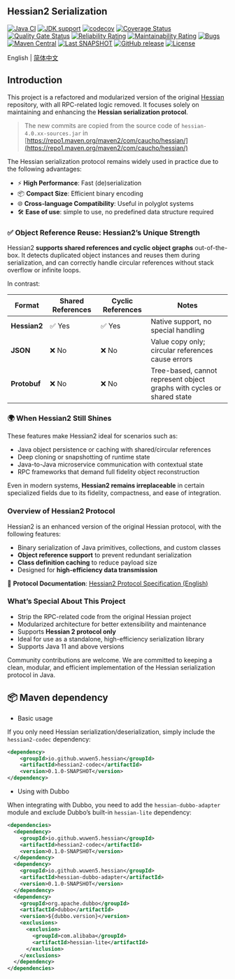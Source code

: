 ## Hessian2 Serialization

[![Java CI](https://github.com/wuwen5/hessian/actions/workflows/ci.yml/badge.svg)](https://github.com/wuwen5/hessian/actions/workflows/ci.yml)
<a href="https://openjdk.java.net/"><img src="https://img.shields.io/badge/Java-11+-339933?logo=openjdk&logoColor=white" alt="JDK support"></a>
[![codecov](https://codecov.io/gh/wuwen5/hessian/branch/main/graph/badge.svg)](https://codecov.io/gh/wuwen5/hessian)
[![Coverage Status](https://coveralls.io/repos/github/wuwen5/hessian/badge.svg?branch=main)](https://coveralls.io/github/wuwen5/hessian?branch=main)
[![Quality Gate Status](https://sonarcloud.io/api/project_badges/measure?project=wuwen5_hessian&metric=alert_status)](https://sonarcloud.io/summary/new_code?id=wuwen5_hessian)
[![Reliability Rating](https://sonarcloud.io/api/project_badges/measure?project=wuwen5_hessian&metric=reliability_rating)](https://sonarcloud.io/summary/new_code?id=wuwen5_hessian)
[![Maintainability Rating](https://sonarcloud.io/api/project_badges/measure?project=wuwen5_hessian&metric=sqale_rating)](https://sonarcloud.io/summary/new_code?id=wuwen5_hessian)
[![Bugs](https://sonarcloud.io/api/project_badges/measure?project=wuwen5_hessian&metric=bugs)](https://sonarcloud.io/summary/new_code?id=wuwen5_hessian)
[![Maven Central](https://maven-badges.herokuapp.com/maven-central/io.github.wuwen5.hessian/hessian/badge.svg)](https://maven-badges.herokuapp.com/maven-central/io.github.wuwen5.hessian/hessian/)
[![Last SNAPSHOT](https://img.shields.io/maven-metadata/v?metadataUrl=https%3A%2F%2Fcentral.sonatype.com%2Frepository%2Fmaven-snapshots%2Fio%2Fgithub%2Fwuwen5%2Fhessian%2Fhessian%2Fmaven-metadata.xml&label=latest%20snapshot)](https://central.sonatype.com/repository/maven-snapshots/io/github/wuwen5/hessian/hessian/maven-metadata.xml)
[![GitHub release](https://img.shields.io/github/release/wuwen5/hessian.svg)](https://github.com/wuwen5/hessian/releases)
[![License](https://img.shields.io/badge/license-Apache%202-4EB1BA.svg)](https://www.apache.org/licenses/LICENSE-2.0.html)

English | [简体中文](./README.md) 

## Introduction

This project is a refactored and modularized version of the original [Hessian](http://hessian.caucho.com/) repository, with all RPC-related logic removed. It focuses solely on maintaining and enhancing the **Hessian serialization protocol**.

> The new commits are copied from the source code of `hessian-4.0.xx-sources.jar` in [https://repo1.maven.org/maven2/com/caucho/hessian/](https://repo1.maven.org/maven2/com/caucho/hessian/)

The Hessian serialization protocol remains widely used in practice due to the following advantages:

* ⚡ **High Performance**: Fast (de)serialization
* 📦 **Compact Size**: Efficient binary encoding
* 🌐 **Cross-language Compatibility**: Useful in polyglot systems
* 🛠️ **Ease of use**: simple to use, no predefined data structure required

### ✅ Object Reference Reuse: Hessian2’s Unique Strength

Hessian2 **supports shared references and cyclic object graphs** out-of-the-box. It detects duplicated object instances and reuses them during serialization, and can correctly handle circular references without stack overflow or infinite loops.

In contrast:

| Format       | Shared References | Cyclic References | Notes                                                                  |
| ------------ | ----------------- | ----------------- | ---------------------------------------------------------------------- |
| **Hessian2** | ✅ Yes             | ✅ Yes             | Native support, no special handling                                    |
| **JSON**     | ❌ No              | ❌ No              | Value copy only; circular references cause errors                      |
| **Protobuf** | ❌ No              | ❌ No              | Tree-based, cannot represent object graphs with cycles or shared state |

### 🌍 When Hessian2 Still Shines

These features make Hessian2 ideal for scenarios such as:

* Java object persistence or caching with shared/circular references
* Deep cloning or snapshotting of runtime state
* Java-to-Java microservice communication with contextual state
* RPC frameworks that demand full fidelity object reconstruction

Even in modern systems, **Hessian2 remains irreplaceable** in certain specialized fields due to its fidelity, compactness, and ease of integration.

### Overview of Hessian2 Protocol

Hessian2 is an enhanced version of the original Hessian protocol, with the following features:

* Binary serialization of Java primitives, collections, and custom classes
* **Object reference support** to prevent redundant serialization
* **Class definition caching** to reduce payload size
* Designed for **high-efficiency data transmission**

📄 **Protocol Documentation**: [Hessian2 Protocol Specification (English)](./docs/hessian-serialization.md)

### What’s Special About This Project

* Strip the RPC-related code from the original Hessian project
* Modularized architecture for better extensibility and maintenance
* Supports **Hessian 2 protocol only**
* Ideal for use as a standalone, high-efficiency serialization library
* Supports Java 11 and above versions

Community contributions are welcome. We are committed to keeping a clean, modular, and efficient implementation of the Hessian serialization protocol in Java.

## 📦 Maven dependency

- Basic usage

If you only need Hessian serialization/deserialization, simply include the `hessian2-codec` dependency:
```xml
<dependency>
    <groupId>io.github.wuwen5.hessian</groupId>
    <artifactId>hessian2-codec</artifactId>
    <version>0.1.0-SNAPSHOT</version>
</dependency>
```

- Using with Dubbo

When integrating with Dubbo, you need to add the `hessian-dubbo-adapter` module and exclude Dubbo’s built-in `hessian-lite` dependency:
```xml
<dependencies>
  <dependency>
    <groupId>io.github.wuwen5.hessian</groupId>
    <artifactId>hessian2-codec</artifactId>
    <version>0.1.0-SNAPSHOT</version>
  </dependency>
  <dependency>
    <groupId>io.github.wuwen5.hessian</groupId>
    <artifactId>hessian-dubbo-adapter</artifactId>
    <version>0.1.0-SNAPSHOT</version>
  </dependency>
  <dependency>
    <groupId>org.apache.dubbo</groupId>
    <artifactId>dubbo</artifactId>
    <version>${dubbo.version}</version>
    <exclusions>
      <exclusion>
        <groupId>com.alibaba</groupId>
        <artifactId>hessian-lite</artifactId>
      </exclusion>
    </exclusions>
  </dependency>
</dependencies>
```


